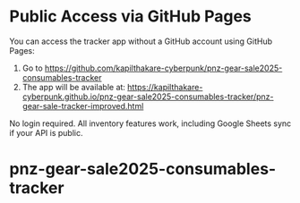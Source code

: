# Public Access via GitHub Pages

You can access the tracker app without a GitHub account using GitHub Pages:

1. Go to https://github.com/kapilthakare-cyberpunk/pnz-gear-sale2025-consumables-tracker
2. The app will be available at:
	https://kapilthakare-cyberpunk.github.io/pnz-gear-sale2025-consumables-tracker/pnz-gear-sale-tracker-improved.html

No login required. All inventory features work, including Google Sheets sync if your API is public.
# pnz-gear-sale2025-consumables-tracker
